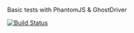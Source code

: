 Basic tests with PhantomJS & GhostDriver

[![Build Status](https://travis-ci.org/ramonasuciu/ghostdriver_tests.png?branch=master)](https://travis-ci.org/ramonasuciu/ghostdriver_tests)
